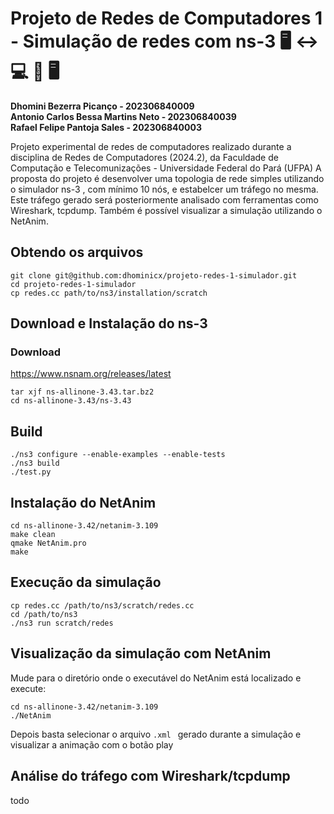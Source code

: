# Projeto de Redes de Computadores 1 - Simulação de redes com ns-3 🖥️ ↔️ 💻 🛜 🖥️

**Dhomini Bezerra Picanço - 202306840009** \
**Antonio Carlos Bessa Martins Neto - 202306840039** \
**Rafael Felipe Pantoja Sales - 202306840003**

Projeto experimental de redes de computadores realizado durante a disciplina de Redes de Computadores (2024.2), da Faculdade de Computação e Telecomunizações - Universidade Federal do Pará (UFPA)
A proposta do projeto é desenvolver uma topologia de rede simples utilizando o simulador ns-3 , com mínimo 10 nós, e estabelcer um tráfego no mesma. Este tráfego gerado será posteriormente analisado com ferramentas como Wireshark, tcpdump. Também é possível visualizar a simulação utilizando o NetAnim.

## Obtendo os arquivos
```
git clone git@github.com:dhominicx/projeto-redes-1-simulador.git
cd projeto-redes-1-simulador
cp redes.cc path/to/ns3/installation/scratch
```

## Download e Instalação do ns-3

### Download
https://www.nsnam.org/releases/latest
```
tar xjf ns-allinone-3.43.tar.bz2
cd ns-allinone-3.43/ns-3.43
```
## Build
```
./ns3 configure --enable-examples --enable-tests
./ns3 build
./test.py
```

## Instalação do NetAnim
```
cd ns-allinone-3.42/netanim-3.109
make clean
qmake NetAnim.pro
make
```

## Execução da simulação

```
cp redes.cc /path/to/ns3/scratch/redes.cc
cd /path/to/ns3
./ns3 run scratch/redes
```

## Visualização da simulação com NetAnim
Mude para o diretório onde o executável do NetAnim está localizado e execute:
```
cd ns-allinone-3.42/netanim-3.109
./NetAnim
```
Depois basta selecionar o arquivo `.xml ` gerado durante a simulação e visualizar a animação com o botão play

## Análise do tráfego com Wireshark/tcpdump
todo
